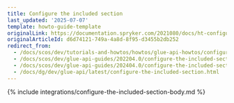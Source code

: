 ```yaml
---
title: Configure the included section
last_updated: '2025-07-07'
template: howto-guide-template
originalLink: https://documentation.spryker.com/2021080/docs/ht-configuring-visibility-included-section-201903
originalArticleId: d6d74121-749a-4a8d-8f95-d3455b2db252
redirect_from:
  - /docs/scos/dev/tutorials-and-howtos/howtos/glue-api-howtos/configuring-visibility-of-the-included-section.html
  - /docs/scos/dev/glue-api-guides/202204.0/configure-the-included-section.html
  - /docs/scos/dev/glue-api-guides/202404.0/configure-the-included-section.html
  - /docs/dg/dev/glue-api/latest/configure-the-included-section.html
---
```


{% include integrations/configure-the-included-section-body.md %}
